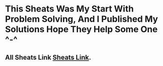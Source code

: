 # This Sheats Was My Start With Problem Solving, And I Published My Solutions Hope They Help Some One ^-^
## All Sheats Link [Sheats Link](https://codeforces.com/group/MWSDmqGsZm/contests).
